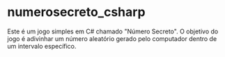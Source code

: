 # numerosecreto_csharp
Este é um jogo simples em C# chamado "Número Secreto". O objetivo do jogo é adivinhar um número aleatório gerado pelo computador dentro de um intervalo específico.
